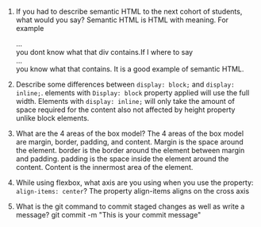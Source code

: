 1. If you had to describe semantic HTML to the next cohort of students, what would you say?
   Semantic HTML is HTML with meaning. For example <div> ... </div> you dont know what that div contains.If I where to say <nav> ... </nav> you know what that contains. It is a good example of semantic HTML.

2. Describe some differences between `display: block;` and `display: inline;`.
   elements with `Display: block` property applied will use the full width. Elements with `display: inline;` will only take the amount of space required for the content also not affected by height property unlike block elements.

3. What are the 4 areas of the box model? The 4 areas of the box model are margin, border, padding, and content. Margin is the space around the element. border is the border around the element between margin and padding. padding is the space inside the element around the content. Content is the innermost area of the element.

4. While using flexbox, what axis are you using when you use the property: `align-items: center`? The property align-items aligns on the cross axis

5. What is the git command to commit staged changes as well as write a message? git commit -m "This is your commit message"
